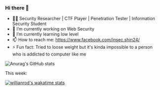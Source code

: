 ### Hi there 👋


- 👨‍💻 Security Researcher | CTF Player | Penetration Tester | Information Security Student 
- 🔭 I’m currently working on Web Security
- 🌱 I’m currently learning low level
- 📫 How to reach me: https://www.facebook.com/insec.shin24/
- ⚡ Fun fact: Tried to loose weight but it's kinda impossible to a person who is addicted to computer like me

![Anurag's GitHub stats](https://github-readme-stats.vercel.app/api?username=cp04042k&show_icons=true&theme=dracula)

This week: 

[![willianrod's wakatime stats](https://github-readme-stats.vercel.app/api/wakatime?username=cp04042k)](https://github.com/CP04042K/CP04042K)
